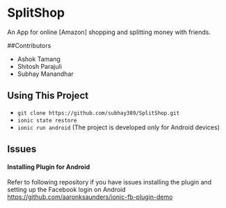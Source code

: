 # SplitShop
 An App for online [Amazon] shopping and splitting money with friends.

##Contributors
* Ashok Tamang
* Shitosh Parajuli
* Subhay Manandhar

## Using This Project
* `git clone https://github.com/subhay389/SplitShop.git`
* `ionic state restore`
* `ionic run android` (The project is developed only for Android devices)

## Issues
#### Installing Plugin for Android
Refer to following repository if you have issues installing the plugin and setting up the Facebook login on Android
https://github.com/aaronksaunders/ionic-fb-plugin-demo
